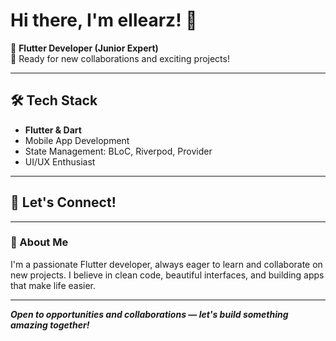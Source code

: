# Hi there, I'm ellearz! 👋

🚀 **Flutter Developer (Junior Expert)**  
🌱 Ready for new collaborations and exciting projects!

---

## 🛠️ Tech Stack
- **Flutter & Dart**
- Mobile App Development
- State Management: BLoC, Riverpod, Provider
- UI/UX Enthusiast

---



## 🤝 Let's Connect!

<!-- Add your social links below! Example:
- [LinkedIn](https://www.linkedin.com/in/yourprofile)
- [Twitter/X](https://twitter.com/yourprofile)
- [Portfolio](https://yourportfolio.com)
-->

---

### 💬 About Me

I'm a passionate Flutter developer, always eager to learn and collaborate on new projects. I believe in clean code, beautiful interfaces, and building apps that make life easier.

---

_**Open to opportunities and collaborations — let's build something amazing together!**_
